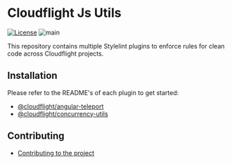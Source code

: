 # Cloudflight Js Utils

[![License](https://img.shields.io/badge/License-Apache_2.0-green.svg)](https://opensource.org/licenses/Apache-2.0)
![main](https://github.com/cloudflightio/cloudflight-js-utils/actions/workflows/build.yml/badge.svg?branch=main)

This repository contains multiple Stylelint plugins to enforce rules for clean code across Cloudflight projects.

## Installation

Please refer to the README's of each plugin to get started:

- [@cloudflight/angular-teleport](packages/angular-teleport/README.md)
- [@cloudflight/concurrency-utils](packages/concurrency-utils/README.md)

## Contributing

- [Contributing to the project](CONTRIBUTING.md)
